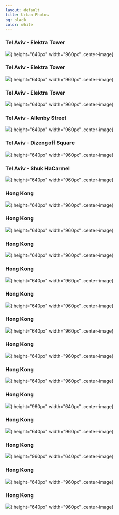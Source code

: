 ```yaml
---
layout: default
title: Urban Photos
bg: black
color: white
---
```


<meta property="og:image" content="https://lh3.googleusercontent.com/c6658hFl9yvvi9pt7N9Fm1dnw9oCirCwR0qeobBAbRHFdIOHG4PmGPl1avz1BLf7Ku0ZtTmPxvTEq0SAO-RKG3_aeHbcT2QSs21gPlF_LzQVMYXKxDpzN_VFkAk8-8Py_gJ0BrU_uXs=w2400" />

### Tel Aviv - Elektra Tower
![](https://lh3.googleusercontent.com/SHbMqfXiYj73PruaLVMnNYG8Ojj2bukx5UzXZwwuV7m7rVEHosNDeM20azXWipRmv-l7_9dLg9ACEwMruJ5jPm1H5T_wPkF8Q8AV-gx41faQBzLQEzaY0Y3y-YuX6YYNlJgGL6u6Ghc=w2400){:height="640px" width="960px" .center-image}

### Tel Aviv - Elektra Tower
![](https://lh3.googleusercontent.com/p3MaXgEppk2YWGVhmy0LJO20qT2gtPUqIo74mKXkPo2KG7DLWUBfNXPrbxt5briYwl-RPql8y59AjAhkZYtgCdfGQ9KMHR-xB6F2Wqnfl-s86Tk2qMPuh6IyBBoWjOWrc7r8n3WKEaY=w2400){:height="640px" width="960px" .center-image}

### Tel Aviv - Elektra Tower
![](https://lh3.googleusercontent.com/p-X_qD6D6Pdi-tLlLlYrOUCo8tg3d6aKdGp-ZWnQSQVECpS0dpi47ljqD7EtMqB6PqLlJjQ1nR7EAzkUcPaLiWlD_qdSopWUhIFK1QVg5u3gGvcuOKlzbXJGpY_fXhq5BaJU-gV9muI=w2400){:height="640px" width="960px" .center-image}

### Tel Aviv - Allenby Street
![](https://lh3.googleusercontent.com/UPJTDX1n-fBq_LK2WEztiSBEOS7g7oEfhuSUQ5q1WVgf39yZMFE3KmkylsDsLQaukRUUBpRZPMNhjQtIshudS4hntRL201amR41PQ5U4nBPk0PDkFpFuXQ9LnczKr6tffflR5DMwzG4=w2400){:height="640px" width="960px" .center-image}

### Tel Aviv - Dizengoff Square
![](https://lh3.googleusercontent.com/1c6hn0c3v7SW42d_P3TbVPzKuCyrb7nTRd3jBBh0zBdy4w8wpGo-EoEfwRqBUJ0p2OWAsXC3T2jb2CGv0FMROfcBSTnCkdFydxyNNWThYSq54dGEN1mIgcndAzr254y35rvwLBB6AQU=w2400){:height="640px" width="960px" .center-image}

### Tel Aviv - Shuk HaCarmel
![](https://lh3.googleusercontent.com/0XtQhQvdDDMbzertm6kBqXVmjIBGkzUggAEm0NK_bhvbd7MGiJhPBjuFRsevH7slxmF3AUfVEehbKX4Gh1ziYchaX6i-I5Ytpz1JpUDQmIQChlQnvZvJa9F4oNNMON-nwUT8jhagnOA=w2400){:height="640px" width="960px" .center-image}

### Hong Kong
![](https://lh3.googleusercontent.com/b79xZj-C2n7f7hUHuXEKeoAVvH3D-kiMbk640SKXW-bwySGkAnw1IjV7CpEULvjjMPKVQmBqsH-CMm-Y-D28QlrFRZOA-5p-smylyqpppJdWV3owpUqDOFnyel7jr5puFZpNtuWtPwQ=w2400){:height="640px" width="960px" .center-image}

### Hong Kong
![](https://lh3.googleusercontent.com/Xx5gbfop93x1C3yMgIb1WncK3vi8WIhjBiDqNETV1yEm04ScgBpapVt1voBZjWybOxwD7s8IW4SgHwohVbY6-v0-EE_-LCOyzEgfWobqnXdH7wmAFL3yELqlE009mc8eBs5GS9zwQ50=w2400){:height="640px" width="960px" .center-image}

### Hong Kong
![](https://lh3.googleusercontent.com/dyGcvn-FQtK5_4WlJJgU5PvfQr9rH3mK4KvTalPsXr1OqtwtK0KKevieEtgP1DHeyUx5PvaJDTY2e5yYSSEU6Rl6KXQB7u6jJrxP1Ma6inVaPqJLSAiUOTxYQ0UTT2IBZUn6pByqRaM=w2400){:height="640px" width="960px" .center-image}

### Hong Kong
![](https://lh3.googleusercontent.com/khzeKrWES1m94Vm8k5QUvYPY5w4mS_kXMfrXTGUJ9YMoDXsgXlR7KiPyHJIdko3FRiDYZEJCMrr9YiCidiS72UrtpOwvZ-8h-XR1ht2TqAd851TF2Z4nhKHFK7zCyzaS5nTGU4OQfs8=w2400){:height="640px" width="960px" .center-image}

### Hong Kong
![](https://lh3.googleusercontent.com/Jgyk1DKRzJK2zJgO87TA6rfiOueXw5xbWOMDu7Scy7SbNrwH5u3gI4gioK9cUrB2WB3y19OKWA7AdTwTrRsExRBqOEt6u60zlIOaOujuN1I1p2_u7Cu_T7a-l5gJkoQruch4uCFQbPc=w2400){:height="640px" width="960px" .center-image}

### Hong Kong
![](https://lh3.googleusercontent.com/aqzwZl4ncfBGlcwV4ZIV1MYXXdFT_LYC3WXEDcUp72XuKM0ojsWIrB8WuG1blgkquk7oMzULyFQv0_Pz82H7qseTJaZlRPkmMbH4xzesKSgbSjKY57xr5xxTJQ1UNr-39EpacRZxjfE=w2400){:height="640px" width="960px" .center-image}

### Hong Kong
![](https://lh3.googleusercontent.com/DzHpfHEAlpi6JUk_Hu1cDe0LnlLWJKfdEgRvnbDee4-JpeK7pncun28Q4AX6m984y2bqNDYmyckU0xYtRgpEudDV1xO4dbJ6Z_lBhZaX9mqFy2fwYQuevqinIvfptYIt0OMrj0XPKNA=w2400){:height="640px" width="960px" .center-image}

### Hong Kong
![](https://lh3.googleusercontent.com/eKIYYdnjQZBKL2HdpX1kK3uEIuYtJauzJSQ4R335NEY1xW_2WPItpzPICYrIFmd2ITqWhxqIQ2KGofcQZLXD8a5txYTHOOZeZXV8zmE719dh750LD8dpNwN6KZnFWHPYfF_q9jkAUBU=w2400){:height="640px" width="960px" .center-image}

### Hong Kong
![](https://lh3.googleusercontent.com/IngCTPbaIeeHeJAHiSZ86OL7tVkTgthlwDS-XHVWpNVe7uFj6NI4rAlpUD0Bmy4DjeMpZ_ZkA_Eb0QD0vk-3aG-1lyNWPajovciG3FcGoYcq_jgNNVxY8kBXESqEJr7bZqupe9ZwNts=w2400){:height="960px" width="640px" .center-image}

### Hong Kong
![](https://lh3.googleusercontent.com/E4cN1lmW-qjZl8Cq5MaPlf4_T5O20s5IZMzDxeKCZ8x1ZSU7_JZU0el1WgiOiPgZBe7ctFpHIH_-1cvujdCZPljX8IgKxEcWY1jN-geDQeP9gyZTp6tGdnbBoL6gjk5c2AnQ69PKZEc=w2400){:height="640px" width="960px" .center-image}

### Hong Kong
![](https://lh3.googleusercontent.com/lpkqWarOGSQrWlxqG09JMU48FAZO79aih6kWWRH685WK1pSRHYOCKkrBiCU6eoap7fEu72lPJVL3UlzbPGCjgm5rMAK2OERx5pDRH-RlpK1tJr4796KRtLILPUgTIRE2wsbWZXuLxVk=w2400){:height="960px" width="640px" .center-image}

### Hong Kong
![](https://lh3.googleusercontent.com/GgpCBIeH3dxMLnOidnsxKZM46f2pZmVWGzQMdgD4btFBKyAJm0100NzC3wX5CAaUntPaR1wOnR27WnrqnKACo0dyDh5Y0Oq7drBVD2xDvdgCE3FojNFd8Bhb6qpVGQhMcqMiKG9CpiY=w2400){:height="640px" width="960px" .center-image}

### Hong Kong
![](https://lh3.googleusercontent.com/wdWWT5oBRZd1Oa2o6pJqpiq-fjNtYlnPlTPlBj3jQCKR4pC7LJTnBxtgfjjs93iK9V3VviVaFgEfBrU6mDNNx4kU93eJpjGBsrF75KylXiAlBA02AuK4GCTUqFZ3Kj0hDItXc1x70Ow=w2400){:height="640px" width="960px" .center-image}
